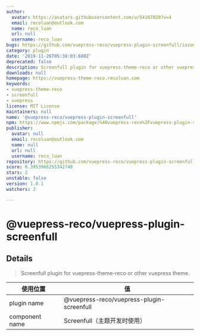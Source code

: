 ```yaml
---
author:
  avatar: https://avatars.githubusercontent.com/u/54167020?v=4
  email: recoluan@outlook.com
  name: reco_luan
  url: null
  username: reco_luan
bugs: https://github.com/vuepress-reco/vuepress-plugin-screenfull/issues
category: plugin
date: '2019-11-26T05:38:03.680Z'
deprecated: false
description: Screenfull plugin for vuepress-theme-reco or other vuepress theme
downloads: null
homepage: https://vuepress-theme-reco.recoluan.com
keywords:
- vuepress-theme-reco
- screenfull
- vuepress
license: MIT License
maintainers: null
name: '@vuepress-reco/vuepress-plugin-screenfull'
npm: https://www.npmjs.com/package/%40vuepress-reco%2Fvuepress-plugin-screenfull
publisher:
  avatar: null
  email: recoluan@outlook.com
  name: null
  url: null
  username: reco_luan
repository: https://github.com/vuepress-reco/vuepress-plugin-screenfull
score: 0.3953966255342748
stars: 2
unstable: false
version: 1.0.1
watchers: 2

---
```


# @vuepress-reco/vuepress-plugin-screenfull

## Details

> Screenfull plugin for vuepress-theme-reco or other vuepress theme.

|使用位置|值|
|-|-|
|plugin name|@vuepress-reco/vuepress-plugin-screenfull|
|component name|Screenfull（主题开发时使用）|


